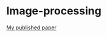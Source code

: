 # Image-processing
[My published paper](https://github.com/Sushma7870-git/Image-processing/blob/master/My_paper.pdf)

